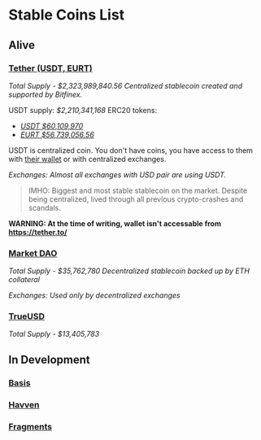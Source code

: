 # Stable Coins List

## Alive

### [Tether (USDT, EURT)](https://tether.to/)
*Total Supply - $2,323,989,840.56*
*Centralized stablecoin created and supported by Bitfinex.*

USDT supply: *$2,210,341,168*
ERC20 tokens:
- [*USDT $60,109,970*](https://etherscan.io/token/0xdac17f958d2ee523a2206206994597c13d831ec7)
- [*EURT $56,739,056.56*](https://etherscan.io/token/0xabdf147870235fcfc34153828c769a70b3fae01f)

USDT is centralized coin. You don't have coins, you have access to them with [their wallet](https://wallet.tether.to/app/#!/login) or with centralized exchanges.

*Exchanges: Almost all exchanges with USD pair are using USDT.*

>IMHO: Biggest and most stable stablecoin on the market. Despite being centralized, lived through all previous crypto-crashes and scandals.

**WARNING: At the time of writing, wallet isn't accessable from https://tether.to/**

### [Market DAO](https://makerdao.com/)
*Total Supply - $35,762,780*
*Decentralized stablecoin backed up by ETH collateral*

*Exchanges: Used only by decentralized exchanges*

### [TrueUSD](https://www.trusttoken.com/)
*Total Supply - $13,405,783*

## In Development

### [Basis](http://www.basis.io/)
### [Havven](https://havven.io/)
### [Fragments](https://www.fragments.org/)
